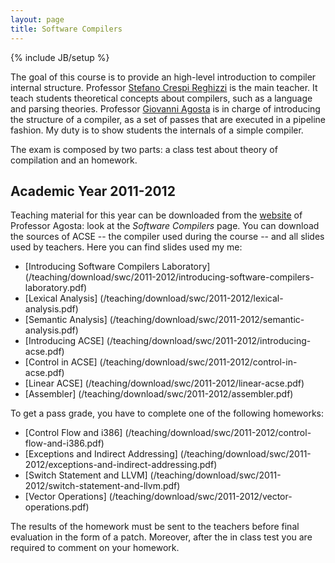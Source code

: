 ```yaml
---
layout: page
title: Software Compilers
---
```

{% include JB/setup %}

The goal of this course is to provide an high-level introduction to compiler internal structure.
Professor [Stefano Crespi Reghizzi](mailto:crespi@elet.polimi.it) is the main teacher.
It teach students theoretical concepts about compilers, such as a language and parsing theories.
Professor [Giovanni Agosta](mailto:agosta@elet.polim.it) is in charge of introducing the structure of a compiler, as a set of passes that are executed in a pipeline fashion.
My duty is to show students the internals of a simple compiler.

The exam is composed by two parts: a class test about theory of compilation and an homework.

Academic Year 2011-2012
-----------------------
Teaching material for this year can be downloaded from the [website][www/agosta] of Professor Agosta: look at the _Software Compilers_ page.
You can download the sources of ACSE -- the compiler used during the course -- and all slides used by teachers.
Here you can find slides used my me:

* [Introducing Software Compilers Laboratory] (/teaching/download/swc/2011-2012/introducing-software-compilers-laboratory.pdf)
* [Lexical Analysis] (/teaching/download/swc/2011-2012/lexical-analysis.pdf)
* [Semantic Analysis] (/teaching/download/swc/2011-2012/semantic-analysis.pdf)
* [Introducing ACSE] (/teaching/download/swc/2011-2012/introducing-acse.pdf)
* [Control in ACSE] (/teaching/download/swc/2011-2012/control-in-acse.pdf)
* [Linear ACSE] (/teaching/download/swc/2011-2012/linear-acse.pdf)
* [Assembler] (/teaching/download/swc/2011-2012/assembler.pdf)

To get a pass grade, you have to complete one of the following homeworks:

* [Control Flow and i386] (/teaching/download/swc/2011-2012/control-flow-and-i386.pdf)
* [Exceptions and Indirect Addressing] (/teaching/download/swc/2011-2012/exceptions-and-indirect-addressing.pdf)
* [Switch Statement and LLVM] (/teaching/download/swc/2011-2012/switch-statement-and-llvm.pdf)
* [Vector Operations] (/teaching/download/swc/2011-2012/vector-operations.pdf)

The results of the homework must be sent to the teachers before final evaluation in the form of a patch.
Moreover, after the in class test you are required to comment on your homework.

[www/agosta]: http://home.dei.polimi.it/agosta
